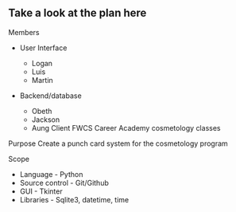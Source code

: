 ## Take a look at the plan here
Members
* User Interface
   * Logan
   * Luis
   * Martin


* Backend/database
   * Obeth
   * Jackson
   * Aung
Client
FWCS Career Academy cosmetology classes


Purpose
Create a punch card system for the cosmetology program


Scope
* Language - Python
* Source control - Git/Github
* GUI - Tkinter
* Libraries - Sqlite3, datetime, time

